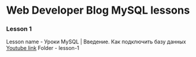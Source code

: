 # Web Developer Blog MySQL lessons

### Lesson 1

Lesson name - Уроки MySQL | Введение. Как подключить базу данных
[Youtube link](https://youtu.be/pU2jXzPqqgk)
Folder - lesson-1
